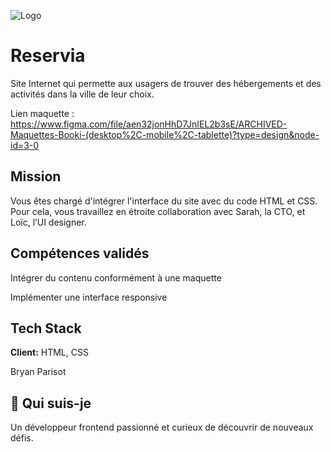 
![Logo](https://mivock.github.io/images/logo/Reservia@3x.png)


# Reservia

Site Internet qui permette aux usagers de trouver des hébergements et des activités dans la ville de leur choix.

Lien maquette : https://www.figma.com/file/aen32jonHhD7JnIEL2b3sE/ARCHIVED-Maquettes-Booki-(desktop%2C-mobile%2C-tablette)?type=design&node-id=3-0

## Mission 

Vous êtes chargé d'intégrer l'interface du site avec du code HTML et CSS. Pour cela, vous travaillez en étroite collaboration avec Sarah, la CTO, et Loïc, l’UI designer. 

## Compétences validés 

Intégrer du contenu conformément à une maquette

Implémenter une interface responsive


## Tech Stack

**Client:** HTML, CSS


Bryan Parisot 
## 🚀 Qui suis-je 

Un développeur frontend passionné et curieux de découvrir de nouveaux défis.

